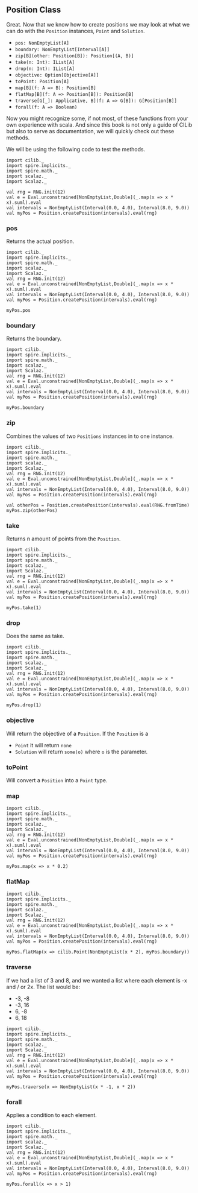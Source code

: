 ## Position Class

Great. Now that we know how to create positions we may look at what we can do with the `Position` instances,
`Point` and `Solution`.

- `pos: NonEmptyList[A]`
- `boundary: NonEmptyList[Interval[A]]`
- `zip[B](other: Position[B]): Position[(A, B)]`
- `take(n: Int): IList[A]`
- `drop(n: Int): IList[A]`
- `objective: Option[Objective[A]]`
- `toPoint: Position[A]`
- `map[B](f: A => B): Position[B]`
- `flatMap[B](f: A => Position[B]): Position[B]`
- `traverse[G[_]: Applicative, B](f: A => G[B]): G[Position[B]]`
- `forall(f: A => Boolean)`

Now you might recognize some, if not most, of these functions from your own experience with scala.
And since this book is not only a guide of CILib but also to serve as documentation, we will quickly check out these methods.

We will be using the following code to test the methods.
```tut:book:invisible
import cilib._
import spire.implicits._
import spire.math._
import scalaz._
import Scalaz._
```
```tut:book:silent
val rng = RNG.init(12)
val e = Eval.unconstrained[NonEmptyList,Double](_.map(x => x * x).suml).eval
val intervals = NonEmptyList(Interval(0.0, 4.0), Interval(8.0, 9.0))
val myPos = Position.createPosition(intervals).eval(rng)
```

### pos

Returns the actual position.

```tut:book:invisible
import cilib._
import spire.implicits._
import spire.math._
import scalaz._
import Scalaz._
val rng = RNG.init(12)
val e = Eval.unconstrained[NonEmptyList,Double](_.map(x => x * x).suml).eval
val intervals = NonEmptyList(Interval(0.0, 4.0), Interval(8.0, 9.0))
val myPos = Position.createPosition(intervals).eval(rng)
```
```tut:book
myPos.pos
```

### boundary

Returns the boundary.

```tut:book:invisible
import cilib._
import spire.implicits._
import spire.math._
import scalaz._
import Scalaz._
val rng = RNG.init(12)
val e = Eval.unconstrained[NonEmptyList,Double](_.map(x => x * x).suml).eval
val intervals = NonEmptyList(Interval(0.0, 4.0), Interval(8.0, 9.0))
val myPos = Position.createPosition(intervals).eval(rng)
```
```tut:book
myPos.boundary
```

### zip

Combines the values of two `Positions` instances in to one instance.

```tut:book:invisible
import cilib._
import spire.implicits._
import spire.math._
import scalaz._
import Scalaz._
val rng = RNG.init(12)
val e = Eval.unconstrained[NonEmptyList,Double](_.map(x => x * x).suml).eval
val intervals = NonEmptyList(Interval(0.0, 4.0), Interval(8.0, 9.0))
val myPos = Position.createPosition(intervals).eval(rng)
```
```tut:book
val otherPos = Position.createPosition(intervals).eval(RNG.fromTime)
myPos.zip(otherPos)
```

### take

Returns n amount of points from the `Position`.

```tut:book:invisible
import cilib._
import spire.implicits._
import spire.math._
import scalaz._
import Scalaz._
val rng = RNG.init(12)
val e = Eval.unconstrained[NonEmptyList,Double](_.map(x => x * x).suml).eval
val intervals = NonEmptyList(Interval(0.0, 4.0), Interval(8.0, 9.0))
val myPos = Position.createPosition(intervals).eval(rng)
```
```tut:book
myPos.take(1)
```

### drop

Does the same as take. 

```tut:book:invisible
import cilib._
import spire.implicits._
import spire.math._
import scalaz._
import Scalaz._
val rng = RNG.init(12)
val e = Eval.unconstrained[NonEmptyList,Double](_.map(x => x * x).suml).eval
val intervals = NonEmptyList(Interval(0.0, 4.0), Interval(8.0, 9.0))
val myPos = Position.createPosition(intervals).eval(rng)
```
```tut:book
myPos.drop(1)
```

### objective

Will return the objective of a `Position`. If the `Position` is a

- `Point` it will return `none`
- `Solution` will return `some(o)` where `o` is the parameter.

### toPoint

Will convert a `Position` into a `Point` type.

### map

```tut:book:invisible
import cilib._
import spire.implicits._
import spire.math._
import scalaz._
import Scalaz._
val rng = RNG.init(12)
val e = Eval.unconstrained[NonEmptyList,Double](_.map(x => x * x).suml).eval
val intervals = NonEmptyList(Interval(0.0, 4.0), Interval(8.0, 9.0))
val myPos = Position.createPosition(intervals).eval(rng)
```
```tut:book
myPos.map(x => x * 0.2)
```

### flatMap

```tut:book:invisible
import cilib._
import spire.implicits._
import spire.math._
import scalaz._
import Scalaz._
val rng = RNG.init(12)
val e = Eval.unconstrained[NonEmptyList,Double](_.map(x => x * x).suml).eval
val intervals = NonEmptyList(Interval(0.0, 4.0), Interval(8.0, 9.0))
val myPos = Position.createPosition(intervals).eval(rng)
```
```tut:book
myPos.flatMap(x => cilib.Point(NonEmptyList(x * 2), myPos.boundary))
```

### traverse

If we had a list of 3 and 8, and we wanted a list where each element is -x and / or 2x.
The list would be:

- -3, -8
- -3, 16
- 6, -8
- 6, 18

```tut:book:invisible
import cilib._
import spire.implicits._
import spire.math._
import scalaz._
import Scalaz._
val rng = RNG.init(12)
val e = Eval.unconstrained[NonEmptyList,Double](_.map(x => x * x).suml).eval
val intervals = NonEmptyList(Interval(0.0, 4.0), Interval(8.0, 9.0))
val myPos = Position.createPosition(intervals).eval(rng)
```
```tut:book
myPos.traverse(x => NonEmptyList(x * -1, x * 2))
```

### forall

Applies a condition to each element.
```tut:book:invisible
import cilib._
import spire.implicits._
import spire.math._
import scalaz._
import Scalaz._
val rng = RNG.init(12)
val e = Eval.unconstrained[NonEmptyList,Double](_.map(x => x * x).suml).eval
val intervals = NonEmptyList(Interval(0.0, 4.0), Interval(8.0, 9.0))
val myPos = Position.createPosition(intervals).eval(rng)
```
```tut:book
myPos.forall(x => x > 1)
```